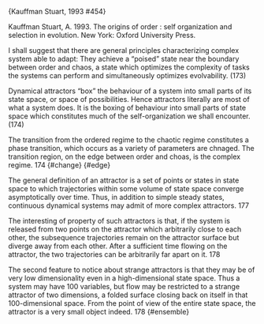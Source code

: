 ﻿{Kauffman Stuart, 1993 #454}

Kauffman Stuart, A. 1993. The origins of order : self organization and selection in evolution. New York: Oxford University Press.

I shall suggest that there are general principles characterizing complex system able to adapt: They achieve a “poised” state near the boundary between order and chaos, a state which optimizes the complexity of tasks the systems can perform and simultaneously optimizes evolvability. (173)

Dynamical attractors “box” the behaviour of a system into small parts of its state space, or space of possibilities. Hence attractors literally are most of what a system does. It is the boxing of behaviour into small parts of state space which constitutes much of the self-organization we shall encounter. (174)

The transition from the ordered regime to the chaotic regime constitutes a phase transition, which occurs as a variety of parameters are chnaged. The transition region, on the edge between order and choas, is the complex regime. 174 {#change} {#edge}

The general definition of an attractor is a set of points or states in state space to which trajectories within some volume of state space converge asymptotically over time. Thus, in addition to simple steady states, continuous dynamical systems may admit of more complex attractors. 177 

The interesting of property of such attractors is that, if the system is released from two points on the attractor which arbitrarily close to each other, the subsequence trajectories remain on the attractor surface but diverge away from each other. After a sufficient time flowing on the attractor, the two trajectories can be arbitrarily far apart on it. 178

The second feature to notice about strange attractors is that they may be of very low dimensionality even in a high-dimensional state space. Thus a system may have 100 variables, but flow may be restricted to a strange attractor of two dimensions, a folded surface closing back on itself in that 100-dimensional space. From the point of view of the entire state space, the attractor is a very small object indeed. 178 {#ensemble}

